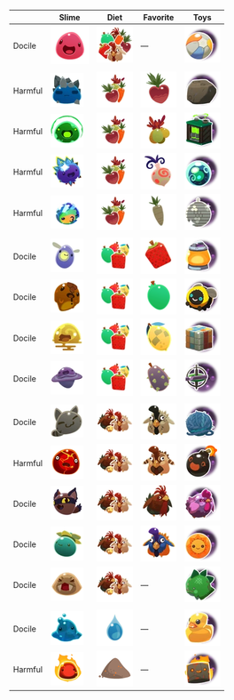 | | Slime | Diet | Favorite | Toys |
| --- | --- | --- | --- | --- |
| Docile | ![](Images/Slime/Pink_Slime.webp) | ![All](Images/Food/All.webp) | — | ![Beach Ball](Images/Toys/Beach_Ball.webp) |
|  |  |  |  |  |
| Harmful | ![](Images/Slime/Rock_Slime.webp) | ![](Images/Food/Veggie.webp) | ![](Images/Favorites/Heart_Beet.webp) | ![](Images/Toys/Big_Rock.webp) |
| Harmful | ![](Images/Slime/Rad_Slime.webp) | ![](Images/Food/Veggie.webp) | ![](Images/Favorites/Oca_Oca.webp) | ![](Images/Toys/Power_Cell.webp) |
| Harmful | ![](Images/Slime/Crystal_Slime.webp) | ![](Images/Food/Veggie.webp) | ![](Images/Favorites/Odd_Onion.webp) | ![](Images/Toys/Crystal_Ball.webp) |
| Harmful | ![](Images/Slime/Mosaic_Slime.webp) | ![](Images/Food/Veggie.webp) | ![](Images/Favorites/Silver_Parsnip.webp) | ![](Images/Toys/Disco_Ball.webp) |
|  |  |  |  |  |
| Docile | ![](Images/Slime/Phosphor_Slime.webp) | ![](Images/Food/Fruit.webp) | ![](Images/Favorites/Cuberry.webp) | ![](Images/Toys/Night_Light.webp) |
| Docile | ![](Images/Slime/Honey_Slime.webp) | ![](Images/Food/Fruit.webp) | ![](Images/Favorites/Mint_Mango.webp) | ![](Images/Toys/Buzzy_Bee.webp) |
| Docile | ![](Images/Slime/Quantum_Slime.webp) | ![](Images/Food/Fruit.webp) | ![](Images/Favorites/Phase_Lemon.webp) | ![](Images/Toys/Puzzle_Cube.webp) |
| Docile | ![](Images/Slime/Dervish_Slime.webp) | ![](Images/Food/Fruit.webp) | ![](Images/Favorites/Prickle_Pear.webp) | ![](Images/Toys/Gyro_Top.webp) |
|  |  |  |  |  |
| Docile | ![](Images/Slime/Tabby_Slime.webp) | ![](Images/Food/Meat.webp) | ![](Images/Favorites/Stony_Hen.webp) | ![](Images/Toys/Yarn_Ball.webp) |
| Harmful | ![](Images/Slime/Boom_Slime.webp) | ![](Images/Food/Meat.webp) | ![](Images/Favorites/Briar_Hen.webp) | ![](Images/Toys/Bomb_Ball.webp) |
| Docile | ![](Images/Slime/Hunter_Slime.webp) | ![](Images/Food/Meat.webp) | ![](Images/Favorites/Roostro.webp) | ![](Images/Toys/Stuffed_Chicken.webp) |
| Docile | ![](Images/Slime/Tangle_Slime.webp) | ![](Images/Food/Meat.webp) | ![](Images/Favorites/Painted_Hen.webp) | ![](Images/Toys/Sol_Mate.webp) |
| Docile | ![](Images/Slime/Saber_Slime.webp) | ![](Images/Food/Meat.webp) | — | ![](Images/Toys/Stego_Buddy.webp) |
|  |  |  |  |  |
| Docile | ![](Images/Slime/Puddle_Slime.webp) | ![](Images/Food/Water.webp) | — | ![](Images/Toys/Rubber_Ducky.webp) |
| Harmful | ![](Images/Slime/Fire_Slime.webp) | ![](Images/Food/Ash.webp) | — | ![](Images/Toys/Charcoal_Brick.webp) |



